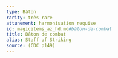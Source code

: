 ```yaml
---
type: Bâton
rarity: très rare
attunement: harmonisation requise
id: magicitems_az_hd.md#bâton-de-combat
title: Bâton de combat
alias: Staff of Striking
source: (CDC p149)
---
```


